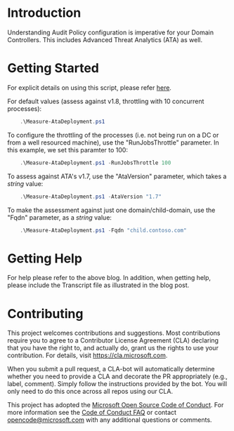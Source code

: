 # Introduction
Understanding Audit Policy configuration is imperative for your Domain Controllers.  This includes Advanced Threat Analytics (ATA) as well.

# Getting Started
For explicit details on using this script, please refer [here](https://aka.ms/ataauditingblog).

For default values (assess against v1.8, throttling with 10 concurrent processes):
```PowerShell    
    .\Measure-AtaDeployment.ps1
```

To configure the throttling of the processes (i.e. not being run on a DC or from a well resourced machine), use the "RunJobsThrottle" parameter.  In this example, we set this paramter to 100:
```PowerShell
    .\Measure-AtaDeployment.ps1 -RunJobsThrottle 100
```

To assess against ATA's v1.7, use the "AtaVersion" parameter, which takes a *string* value:
```PowerShell
    .\Measure-AtaDeployment.ps1 -AtaVersion "1.7"
```

To make the assessment against just one domain/child-domain, use the "Fqdn" parameter, as a *string* value:
```PowerShell
    .\Measure-AtaDeployment.ps1 -Fqdn "child.contoso.com"
```

# Getting Help
For help please refer to the above blog.  In addition, when getting help, please include the Transcript file as illustrated in the blog post.

# Contributing
This project welcomes contributions and suggestions.  Most contributions require you to agree to a
Contributor License Agreement (CLA) declaring that you have the right to, and actually do, grant us
the rights to use your contribution. For details, visit https://cla.microsoft.com.

When you submit a pull request, a CLA-bot will automatically determine whether you need to provide
a CLA and decorate the PR appropriately (e.g., label, comment). Simply follow the instructions
provided by the bot. You will only need to do this once across all repos using our CLA.

This project has adopted the [Microsoft Open Source Code of Conduct](https://opensource.microsoft.com/codeofconduct/).
For more information see the [Code of Conduct FAQ](https://opensource.microsoft.com/codeofconduct/faq/) or
contact [opencode@microsoft.com](mailto:opencode@microsoft.com) with any additional questions or comments.
